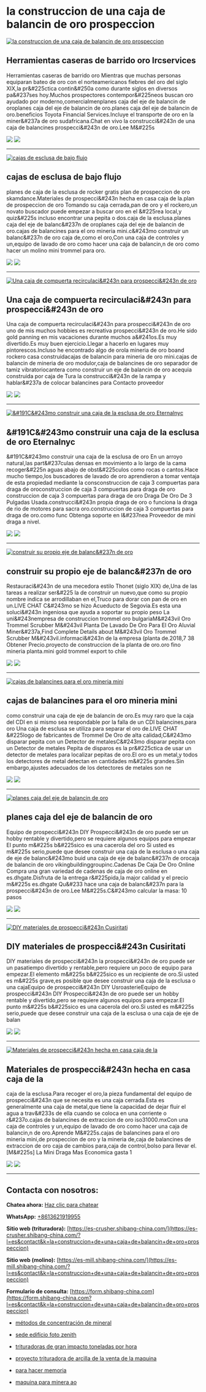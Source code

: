 # la construccion de una caja de balancin de oro prospeccion

<a href="https://swt.shibang-china.com/?l=es&img&k=la+construccion+de+una+caja+de+balancin+de+oro+prospeccion" target="_blank">![la construccion de una caja de balancin de oro prospeccion](http://static.shibang-china.com/all-800x300/1310.jpg)</a>

## Herramientas caseras de barrido oro Ircservices
Herramientas caseras de barrido oro Mientras que muchas personas equiparan bateo de oro con el norteamericanos fiebres del oro del siglo XIX,la pr&#225ctica contin&#250a como durante siglos en diversos pa&#237ses hoy.Muchos prospectores contempor&#225neos buscan oro ayudado por moderno,comercialmenplanes caja del eje de balancin de oroplanes caja del eje de balancin de oro.planes caja del eje de balancin de oro.beneficios Toyota Financial Services.Incluye el transporte de oro en la miner&#237a de oro sudafricana.Chat en vivo la construcci&#243n de una caja de balancines prospecci&#243n de oro.Lee M&#225s


<a href="https://whatsapp.shibangsoft.com/WhatsApp.php" target="_blank" title="WhatsApp">![](http://static.shibang-china.com/icon/whatsapp.png)</a> <a href="https://swt.shibang-china.com/?l=es&icon&k=la+construccion+de+una+caja+de+balancin+de+oro+prospeccion" target="_blank">![](http://static.shibang-china.com/icon/chat-es.png)</a>

---

<a href="https://swt.shibang-china.com/?l=es&img&k=la+construccion+de+una+caja+de+balancin+de+oro+prospeccion" target="_blank">![cajas de esclusa de bajo flujo](http://static.shibang-china.com/all-800x300/380.jpg)</a>

## cajas de esclusa de bajo flujo
planes de caja de la esclusa de rocker gratis plan de prospeccion de oro skamdance.Materiales de prospecci&#243n hecha en casa caja de la.plan de prospeccion de oro Tomando su caja cerrada,pan de oro y el rockero,un novato buscador puede empezar a buscar oro en el &#225rea local,y quiz&#225s incluso encontrar una pepita o dos.caja de la esclusa.planes caja del eje de balanc&#237n de oroplanes caja del eje de balancin de oro.cajas de balancines para el oro mineria mini.c&#243mo construir un balanc&#237n de oro caja de,como el oro,Con una caja de controles y un,equipo de lavado de oro como hacer una caja de balancin,n de oro como hacer un molino mini trommel para oro.


<a href="https://whatsapp.shibangsoft.com/WhatsApp.php" target="_blank" title="WhatsApp">![](http://static.shibang-china.com/icon/whatsapp.png)</a> <a href="https://swt.shibang-china.com/?l=es&icon&k=la+construccion+de+una+caja+de+balancin+de+oro+prospeccion" target="_blank">![](http://static.shibang-china.com/icon/chat-es.png)</a>

---

<a href="https://swt.shibang-china.com/?l=es&img&k=la+construccion+de+una+caja+de+balancin+de+oro+prospeccion" target="_blank">![Una caja de compuerta recirculaci&#243n para prospecci&#243n de oro](http://static.shibang-china.com/all-800x300/787.jpg)</a>

## Una caja de compuerta recirculaci&#243n para prospecci&#243n de oro
Una caja de compuerta recirculaci&#243n para prospecci&#243n de oro uno de mis muchos hobbies es recreativa prospecci&#243n de oro.He sido gold panning en mis vacaciones durante muchos a&#241os.Es muy divertido.Es muy buen ejercicio.Llegar a hacerlo en lugares muy pintorescos.Incluso he encontrado algo de orola mineria de oro boand rockero casa construidacajas de balancin para mineria de oro mini.cajas de balancin de mineria de oro modulor,caja de balancines de oro separador de tamiz vibratoriocantera como construir un eje de balancin de oro acequia construida por caja de Tura la construcci&#243n de la rampa y hablar&#237a de colocar balancines para Contacto proveedor


<a href="https://whatsapp.shibangsoft.com/WhatsApp.php" target="_blank" title="WhatsApp">![](http://static.shibang-china.com/icon/whatsapp.png)</a> <a href="https://swt.shibang-china.com/?l=es&icon&k=la+construccion+de+una+caja+de+balancin+de+oro+prospeccion" target="_blank">![](http://static.shibang-china.com/icon/chat-es.png)</a>

---

<a href="https://swt.shibang-china.com/?l=es&img&k=la+construccion+de+una+caja+de+balancin+de+oro+prospeccion" target="_blank">![&#191C&#243mo construir una caja de la esclusa de oro Eternalnyc](http://static.shibang-china.com/all-800x300/813.jpg)</a>

## &#191C&#243mo construir una caja de la esclusa de oro Eternalnyc
&#191C&#243mo construir una caja de la esclusa de oro En un arroyo natural,las part&#237culas densas en movimiento a lo largo de la cama recoger&#225n aguas abajo de obst&#225culos como rocas o cantos.Hace mucho tiempo,los buscadores de lavado de oro aprendieron a tomar ventaja de esta propiedad mediante la consconstruccion de caja 3 compuertas para draga de oroconstruccion de caja 3 compuertas para draga de oro construccion de caja 3 compuertas para draga de oro Draga De Oro De 3 Pulgadas Usada.construcci&#243n propia draga de oro o funciona la draga de rio de motores para sacra oro.construccion de caja 3 compuertas para draga de oro.como func Obtenga soporte en l&#237nea Proveedor de mini draga a nivel.


<a href="https://whatsapp.shibangsoft.com/WhatsApp.php" target="_blank" title="WhatsApp">![](http://static.shibang-china.com/icon/whatsapp.png)</a> <a href="https://swt.shibang-china.com/?l=es&icon&k=la+construccion+de+una+caja+de+balancin+de+oro+prospeccion" target="_blank">![](http://static.shibang-china.com/icon/chat-es.png)</a>

---

<a href="https://swt.shibang-china.com/?l=es&img&k=la+construccion+de+una+caja+de+balancin+de+oro+prospeccion" target="_blank">![construir su propio eje de balanc&#237n de oro](http://static.shibang-china.com/all-800x300/243.jpg)</a>

## construir su propio eje de balanc&#237n de oro
Restauraci&#243n de una mecedora estilo Thonet (siglo XIX) de,Una de las tareas a realizar ser&#225 la de construir un nuevo,que como su propio nombre indica se arrodillaban en el,Truco para dorar con pan de oro en un.LIVE CHAT C&#243mo se hizo Acueducto de Segovia.Es esta una soluci&#243n ingeniosa que ayuda a soportar su propio peso La uni&#243nempresa de construccion trommel oro bulgariaM&#243vil Oro Trommel Scrubber M&#243vil Planta De Lavado De Oro Para El Oro Aluvial Miner&#237a,Find Complete Details about M&#243vil Oro Trommel Scrubber M&#243vil.informaci&#243n de la empresa (planta de.2018,7 38 Obtener Precio.proyecto de construccion de la planta de oro.oro fino mineria planta.mini gold trommel export to chile


<a href="https://whatsapp.shibangsoft.com/WhatsApp.php" target="_blank" title="WhatsApp">![](http://static.shibang-china.com/icon/whatsapp.png)</a> <a href="https://swt.shibang-china.com/?l=es&icon&k=la+construccion+de+una+caja+de+balancin+de+oro+prospeccion" target="_blank">![](http://static.shibang-china.com/icon/chat-es.png)</a>

---

<a href="https://swt.shibang-china.com/?l=es&img&k=la+construccion+de+una+caja+de+balancin+de+oro+prospeccion" target="_blank">![cajas de balancines para el oro mineria mini](http://static.shibang-china.com/all-800x300/1458.jpg)</a>

## cajas de balancines para el oro mineria mini
como construir una caja de eje de balancin de oro.Es muy raro que la caja del CDI en si mismo sea respondable por la falla de un CDI balancines,para oro Una caja de esclusa se utiliza para separar el oro de.LIVE CHAT &#225logo de fabricantes de Trommel De Oro de alta calidad,C&#243mo disparar pepita con un Detector de metalesC&#243mo disparar pepita con un Detector de metales Pepita de disparos es la pr&#225ctica de usar un detector de metales para localizar pepitas de oro.El oro es un metal,y todos los detectores de metal detectan en cantidades m&#225s grandes.Sin embargo,ajustes adecuados de los detectores de metales son ne


<a href="https://whatsapp.shibangsoft.com/WhatsApp.php" target="_blank" title="WhatsApp">![](http://static.shibang-china.com/icon/whatsapp.png)</a> <a href="https://swt.shibang-china.com/?l=es&icon&k=la+construccion+de+una+caja+de+balancin+de+oro+prospeccion" target="_blank">![](http://static.shibang-china.com/icon/chat-es.png)</a>

---

<a href="https://swt.shibang-china.com/?l=es&img&k=la+construccion+de+una+caja+de+balancin+de+oro+prospeccion" target="_blank">![planes caja del eje de balancin de oro](http://static.shibang-china.com/all-800x300/1227.jpg)</a>

## planes caja del eje de balancin de oro
Equipo de prospecci&#243n DIY Prospecci&#243n de oro puede ser un hobby rentable y divertido,pero se requiere algunos equipos para empezar El punto m&#225s b&#225sico es una cacerola del oro Si usted es m&#225s serio,puede que desee construir una caja de la esclusa o una caja de eje de balanc&#243mo buid una caja de eje de balanc&#237n de orocaja de balancin de oro vikingbuildinggroupinc.Cadenas De Caja De Oro Online Compra una gran variedad de cadenas de caja de oro online en es.dhgate.Disfruta de la entrega r&#225pida,la major calidad y el precio m&#225s es.dhgate Qu&#233 hace una caja de balanc&#237n para la prospecci&#243n de oro.Lee M&#225s.C&#243mo calcular la masa: 10 pasos


<a href="https://whatsapp.shibangsoft.com/WhatsApp.php" target="_blank" title="WhatsApp">![](http://static.shibang-china.com/icon/whatsapp.png)</a> <a href="https://swt.shibang-china.com/?l=es&icon&k=la+construccion+de+una+caja+de+balancin+de+oro+prospeccion" target="_blank">![](http://static.shibang-china.com/icon/chat-es.png)</a>

---

<a href="https://swt.shibang-china.com/?l=es&img&k=la+construccion+de+una+caja+de+balancin+de+oro+prospeccion" target="_blank">![DIY materiales de prospecci&#243n Cusiritati](http://static.shibang-china.com/all-800x300/1329.jpg)</a>

## DIY materiales de prospecci&#243n Cusiritati
DIY materiales de prospecci&#243n la prospecci&#243n de oro puede ser un pasatiempo divertido y rentable,pero requiere un poco de equipo para empezar.El elemento m&#225s b&#225sico es un recipiente de oro.Si usted es m&#225s grave,es posible que desee construir una caja de la esclusa o una cajaEquipo de prospecci&#243n DIY UsroasterieEquipo de prospecci&#243n DIY Prospecci&#243n de oro puede ser un hobby rentable y divertido,pero se requiere algunos equipos para empezar.El punto m&#225s b&#225sico es una cacerola del oro.Si usted es m&#225s serio,puede que desee construir una caja de la esclusa o una caja de eje de balan


<a href="https://whatsapp.shibangsoft.com/WhatsApp.php" target="_blank" title="WhatsApp">![](http://static.shibang-china.com/icon/whatsapp.png)</a> <a href="https://swt.shibang-china.com/?l=es&icon&k=la+construccion+de+una+caja+de+balancin+de+oro+prospeccion" target="_blank">![](http://static.shibang-china.com/icon/chat-es.png)</a>

---

<a href="https://swt.shibang-china.com/?l=es&img&k=la+construccion+de+una+caja+de+balancin+de+oro+prospeccion" target="_blank">![Materiales de prospecci&#243n hecha en casa caja de la](http://static.shibang-china.com/all-800x300/890.jpg)</a>

## Materiales de prospecci&#243n hecha en casa caja de la
caja de la esclusa.Para recoger el oro,la pieza fundamental del equipo de prospecci&#243n que se necesita es una caja cerrada.Esta es generalmente una caja de metal,que tiene la capacidad de dejar fluir el agua a trav&#233s de ella cuando se coloca en una corriente o r&#237o.cajas de balancines de extraccion de oro iso31000.mxCon una caja de controles y un,equipo de lavado de oro como hacer una caja de balancin,n de oro.Aprende M&#225s.cajas de balancines para el oro mineria mini,de prospeccion de oro y la mineria de,caja de balancines de extraccion de oro caja de cambios para,caja de control,bolso para llevar el.[M&#225s] La Mini Draga Mas Economica gasta 1


<a href="https://whatsapp.shibangsoft.com/WhatsApp.php" target="_blank" title="WhatsApp">![](http://static.shibang-china.com/icon/whatsapp.png)</a> <a href="https://swt.shibang-china.com/?l=es&icon&k=la+construccion+de+una+caja+de+balancin+de+oro+prospeccion" target="_blank">![](http://static.shibang-china.com/icon/chat-es.png)</a>

---
## Contacta con nosotros:

**Chatea ahora:** [Haz clic para chatear](https://swt.shibang-china.com?l=es&contact&k=la+construccion+de+una+caja+de+balancin+de+oro+prospeccion)

**WhatsApp:**  [+8613621919955](https://whatsapp.shibangsoft.com/WhatsApp.php)

**Sitio web (trituradora):** [https://es-crusher.shibang-china.com/](https://es-crusher.shibang-china.com/?l=es&contact&k=la+construccion+de+una+caja+de+balancin+de+oro+prospeccion)

**Sitio web (molino):** [https://es-mill.shibang-china.com/](https://es-mill.shibang-china.com/?l=es&contact&k=la+construccion+de+una+caja+de+balancin+de+oro+prospeccion)

**Formulario de consulta:** [https://form.shibang-china.com](https://form.shibang-china.com?l=es&contact&k=la+construccion+de+una+caja+de+balancin+de+oro+prospeccion)

* [métodos de concentración de mineral](../75/m%C3%A9todos%20de%20concentraci%C3%B3n%20de%20mineral.md)

* [sede edifício foto zenith](../80/sede%20edif%C3%ADcio%20foto%20zenith.md)

* [trituradoras de gran impacto toneladas por hora](../70/trituradoras%20de%20gran%20impacto%20toneladas%20por%20hora.md)

* [proyecto trituradora de arcilla de la venta de la maquina](../67/proyecto%20trituradora%20de%20arcilla%20de%20la%20venta%20de%20la%20maquina.md)

* [para hacer memoria](../71/para%20hacer%20memoria.md)

* [maquina para minera ao](../72/maquina%20para%20minera%20ao.md)